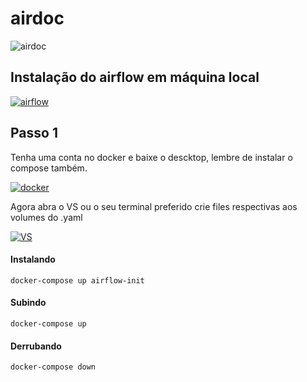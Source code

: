 # airdoc 

![airdoc](https://encrypted-tbn0.gstatic.com/images?q=tbn:ANd9GcQ03tUnuxmkn59ZmYNF86Qew9T5glk5-lPnJg&usqp=CAU)

## Instalação do airflow em máquina local

[![airflow](https://encrypted-tbn0.gstatic.com/images?q=tbn:ANd9GcSWG9cUbDvni6BRTBl_21wSWV9ZaPM9fY_P1g&usqp=CAU)](https://airflow.apache.org/)

## Passo 1

Tenha uma conta no docker e baixe o descktop, lembre de instalar o compose também.


[![docker](https://encrypted-tbn0.gstatic.com/images?q=tbn:ANd9GcQ3botEXV_2dT4CHYSflxyJ-uX-MseSdRJ5pQ&usqp=CAU)](https://hub.docker.com/)


Agora abra o VS ou o seu terminal preferido crie files respectivas aos volumes do .yaml 

[![VS](https://encrypted-tbn0.gstatic.com/images?q=tbn:ANd9GcS7TJIN6ePR2bUl1IyWgEbloMOQB5gW4M8w8Q&usqp=CAU)](https://code.visualstudio.com/)

#### Instalando
```
docker-compose up airflow-init
```
#### Subindo
```
docker-compose up
```
#### Derrubando
```
docker-compose down
```
